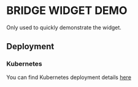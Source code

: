 # BRIDGE WIDGET DEMO

Only used to quickly demonstrate the widget.

## Deployment

### Kubernetes

You can find Kubernetes deployment details [here](helm/README.md)
